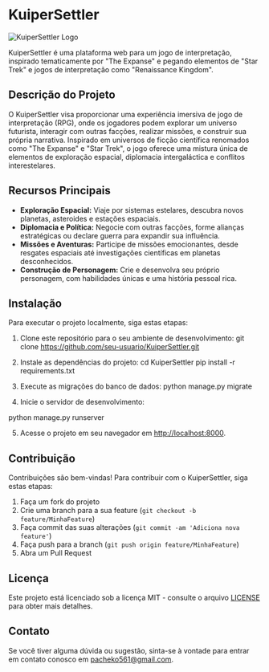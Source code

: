 # KuiperSettler

![KuiperSettler Logo](link_para_o_seu_logo.png)

KuiperSettler é uma plataforma web para um jogo de interpretação, inspirado tematicamente por "The Expanse" e pegando elementos de "Star Trek" e jogos de interpretação como "Renaissance Kingdom".

## Descrição do Projeto

O KuiperSettler visa proporcionar uma experiência imersiva de jogo de interpretação (RPG), onde os jogadores podem explorar um universo futurista, interagir com outras facções, realizar missões, e construir sua própria narrativa. Inspirado em universos de ficção científica renomados como "The Expanse" e "Star Trek", o jogo oferece uma mistura única de elementos de exploração espacial, diplomacia intergaláctica e conflitos interestelares.

## Recursos Principais

- **Exploração Espacial:** Viaje por sistemas estelares, descubra novos planetas, asteroides e estações espaciais.
- **Diplomacia e Política:** Negocie com outras facções, forme alianças estratégicas ou declare guerra para expandir sua influência.
- **Missões e Aventuras:** Participe de missões emocionantes, desde resgates espaciais até investigações científicas em planetas desconhecidos.
- **Construção de Personagem:** Crie e desenvolva seu próprio personagem, com habilidades únicas e uma história pessoal rica.
  

## Instalação

Para executar o projeto localmente, siga estas etapas:

1. Clone este repositório para o seu ambiente de desenvolvimento:
git clone https://github.com/seu-usuario/KuiperSettler.git

2. Instale as dependências do projeto:
cd KuiperSettler
pip install -r requirements.txt

3. Execute as migrações do banco de dados:
python manage.py migrate

4. Inicie o servidor de desenvolvimento:

python manage.py runserver

5. Acesse o projeto em seu navegador em [http://localhost:8000](http://localhost:8000).

## Contribuição

Contribuições são bem-vindas! Para contribuir com o KuiperSettler, siga estas etapas:

1. Faça um fork do projeto
2. Crie uma branch para a sua feature (`git checkout -b feature/MinhaFeature`)
3. Faça commit das suas alterações (`git commit -am 'Adiciona nova feature'`)
4. Faça push para a branch (`git push origin feature/MinhaFeature`)
5. Abra um Pull Request

## Licença

Este projeto está licenciado sob a licença MIT - consulte o arquivo [LICENSE](LICENSE) para obter mais detalhes.

## Contato

Se você tiver alguma dúvida ou sugestão, sinta-se à vontade para entrar em contato conosco em [pacheko561@gmail.com](mailto:pacheko561@gmail.com).









